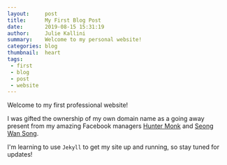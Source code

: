 ```yaml
---
layout:     post
title:      My First Blog Post
date:       2019-08-15 15:31:19
author:     Julie Kallini
summary:    Welcome to my personal website!
categories: blog
thumbnail:  heart
tags:
 - first
 - blog
 - post
 - website
---
```


Welcome to my first professional website!

I was gifted the ownership of my own domain name as a going away present from my amazing Facebook managers [Hunter Monk][1] and [Seong Wan Song][2].

I'm learning to use `Jekyll` to get my site up and running, so stay tuned for updates!

[1]: https://www.linkedin.com/in/huntermonk/
[2]: https://www.linkedin.com/in/seong-wan-song-a08b5645/
